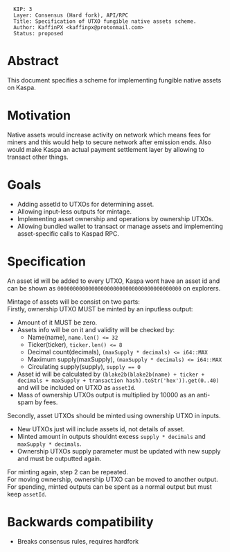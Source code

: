 ```
  KIP: 3 
  Layer: Consensus (Hard fork), API/RPC
  Title: Specification of UTXO fungible native assets scheme.
  Author: KaffinPX <kaffinpx@protonmail.com>
  Status: proposed
```

# Abstract

This document specifies a scheme for implementing fungible native assets on Kaspa.

# Motivation

Native assets would increase activity on network which means fees for miners and this would help to secure network after emission ends.
Also would make Kaspa an actual payment settlement layer by allowing to transact other things.

# Goals

* Adding assetId to UTXOs for determining asset.
* Allowing input-less outputs for mintage.
* Implementing asset ownership and operations by ownership UTXOs.
* Allowing bundled wallet to transact or manage assets and implementing asset-specific calls to Kaspad RPC.

# Specification

An asset id will be added to every UTXO, Kaspa wont have an asset id and can be shown as ``0000000000000000000000000000000000000000`` on explorers.

Mintage of assets will be consist on two parts:  
Firstly, ownership UTXO MUST be minted by an inputless output:
* Amount of it MUST be zero.
* Assets info will be on it and validity will be checked by:
  - Name(name), ``name.len() <= 32``
  - Ticker(ticker), ``ticker.len() <= 8``
  - Decimal count(decimals), ``(maxSupply * decimals) <= i64::MAX``
  - Maximum supply(maxSupply), ``(maxSupply * decimals) <= i64::MAX``
  - Circulating supply(supply), ``supply == 0``
* Asset id will be calculated by `(blake2b(blake2b(name) + ticker + decimals + maxSupply + transaction hash).toStr('hex')).get(0..40)` and will be included on UTXO as ``assetId``.
* Mass of ownership UTXOs output is multiplied by 10000 as an anti-spam by fees.

Secondly, asset UTXOs should be minted using ownership UTXO in inputs.
* New UTXOs just will include assets id, not details of asset.
* Minted amount in outputs shouldnt excess ``supply * decimals`` and ``maxSupply * decimals``.
* Ownership UTXOs supply parameter must be updated with new supply and must be outputted again.

For minting again, step 2 can be repeated.  
For moving ownership, ownership UTXO can be moved to another output.  
For spending, minted outputs can be spent as a normal output but must keep ``assetId``. 

# Backwards compatibility
* Breaks consensus rules, requires hardfork
